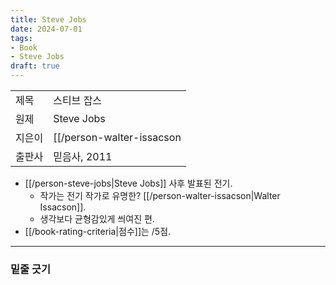 ```yaml
---
title: Steve Jobs
date: 2024-07-01
tags:
- Book
- Steve Jobs
draft: true
---
```


| | |
| --- | --- |
| 제목 | 스티브 잡스 |
| 원제 | Steve Jobs |
| 지은이 | [[/person-walter-issacson|Walter Isaacson]] |
| 출판사 | 믿음사, 2011 |

- [[/person-steve-jobs|Steve Jobs]] 사후 발표된 전기.
    - 작가는 전기 작가로 유명한? [[/person-walter-issacson|Walter Issacson]].
    - 생각보다 균형감있게 씌여진 편.
- [[/book-rating-criteria|점수]]는 /5점.


---
### 밑줄 긋기
